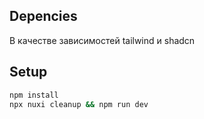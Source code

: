 
## Depencies

В качестве зависимостей tailwind и shadcn

## Setup

```bash
npm install
npx nuxi cleanup && npm run dev
```